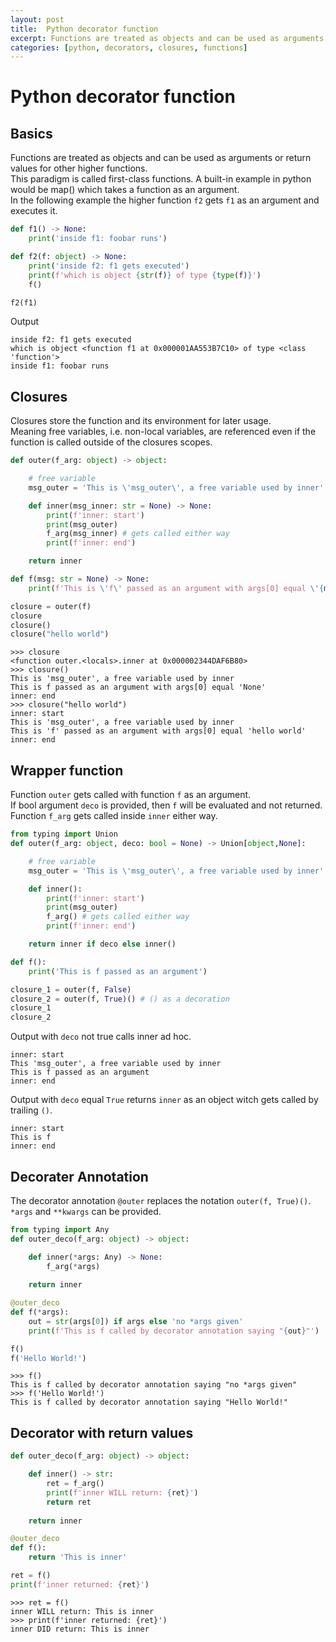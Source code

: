 ```yaml
---
layout: post
title:  Python decorator function
excerpt: Functions are treated as objects and can be used as arguments for other functions. The higher function `f2` gets `f1` as an argument and calls it.
categories: [python, decorators, closures, functions]
---
```


# Python decorator function

## Basics

Functions are treated as objects and can be used as arguments or return values for other higher functions.  
This paradigm is called first-class functions. A built-in example in python would be map() which takes a function as an argument.  
In the following example the higher function `f2` gets `f1` as an argument and executes it.

```python
def f1() -> None:
    print('inside f1: foobar runs')

def f2(f: object) -> None:
    print('inside f2: f1 gets executed')
    print(f'which is object {str(f)} of type {type(f)}')
    f()

f2(f1)
```

Output

```
inside f2: f1 gets executed
which is object <function f1 at 0x000001AA553B7C10> of type <class 'function'>
inside f1: foobar runs
```

## Closures

Closures store the function and its environment for later usage.  
Meaning free variables, i.e. non-local variables, are referenced even if the function is called outside of the closures scopes.

```python
def outer(f_arg: object) -> object:

    # free variable
    msg_outer = 'This is \'msg_outer\', a free variable used by inner'

    def inner(msg_inner: str = None) -> None:
        print(f'inner: start')
        print(msg_outer)
        f_arg(msg_inner) # gets called either way
        print(f'inner: end')

    return inner

def f(msg: str = None) -> None:
    print(f'This is \'f\' passed as an argument with args[0] equal \'{msg}\'')

closure = outer(f)
closure
closure()
closure("hello world")
```

```
>>> closure
<function outer.<locals>.inner at 0x000002344DAF6B80>
>>> closure()
This is 'msg_outer', a free variable used by inner
This is f passed as an argument with args[0] equal 'None'
inner: end
>>> closure("hello world")
inner: start
This is 'msg_outer', a free variable used by inner
This is 'f' passed as an argument with args[0] equal 'hello world'
inner: end
```

## Wrapper function

Function `outer` gets called with function `f` as an argument.  
If bool argument `deco` is provided, then `f` will be evaluated and not returned.
Function `f_arg` gets called inside `inner` either way.

```python
from typing import Union
def outer(f_arg: object, deco: bool = None) -> Union[object,None]:

    # free variable
    msg_outer = 'This is \'msg_outer\', a free variable used by inner'

    def inner():
        print(f'inner: start')
        print(msg_outer)
        f_arg() # gets called either way
        print(f'inner: end')

    return inner if deco else inner()

def f():
    print('This is f passed as an argument')

closure_1 = outer(f, False)
closure_2 = outer(f, True)() # () as a decoration
closure_1
closure_2
```

Output with `deco` not true calls inner ad hoc.

```
inner: start
This 'msg_outer', a free variable used by inner
This is f passed as an argument
inner: end
```

Output with `deco` equal `True` returns `inner` as an object witch gets called by trailing `()`.

```
inner: start
This is f
inner: end
```

## Decorater Annotation

The decorator annotation `@outer` replaces the notation `outer(f, True)()`.  
`*args` and `**kwargs` can be provided.

```python
from typing import Any
def outer_deco(f_arg: object) -> object:

    def inner(*args: Any) -> None:
        f_arg(*args)
    
    return inner

@outer_deco
def f(*args):
    out = str(args[0]) if args else 'no *args given'
    print(f'This is f called by decorator annotation saying "{out}"')

f()
f('Hello World!')
```

```
>>> f()
This is f called by decorator annotation saying "no *args given"
>>> f('Hello World!')
This is f called by decorator annotation saying "Hello World!"
```

## Decorator with return values

```python
def outer_deco(f_arg: object) -> object:

    def inner() -> str:
        ret = f_arg()
        print(f'inner WILL return: {ret}')
        return ret
    
    return inner

@outer_deco
def f():
    return 'This is inner'

ret = f()
print(f'inner returned: {ret}')
```

```
>>> ret = f()
inner WILL return: This is inner
>>> print(f'inner returned: {ret}')
inner DID return: This is inner
```